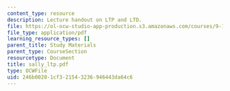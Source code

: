 ```yaml
---
content_type: resource
description: Lecture handout on LTP and LTD.
file: https://ol-ocw-studio-app-production.s3.amazonaws.com/courses/9-15-biochemistry-and-pharmacology-of-synaptic-transmission-fall-2007/246b00201cf321543236946443da64c6_sally_ltp.pdf
file_type: application/pdf
learning_resource_types: []
parent_title: Study Materials
parent_type: CourseSection
resourcetype: Document
title: sally_ltp.pdf
type: OCWFile
uid: 246b0020-1cf3-2154-3236-946443da64c6
---
```

